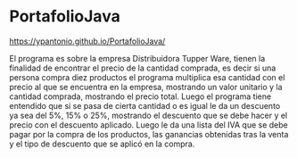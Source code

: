 # PortafolioJava
 https://ypantonio.github.io/PortafolioJava/
 
El programa es sobre la empresa Distribuidora Tupper Ware, tienen la finalidad de encontrar el precio de la cantidad comprada, es decir si una persona compra diez productos el programa multiplica esa cantidad con el precio al que se encuentra en la empresa, mostrando un valor unitario y la cantidad comprada, mostrando el precio total. Luego el programa tiene entendido que si se pasa de cierta cantidad o es igual le da un descuento ya sea del 5%, 15% o 25%, mostrando el descuento que se debe hacer y el precio con el descuento aplicado. Luego le da una lista del IVA que se debe pagar por la compra de los productos, las ganancias obtenidas tras la venta y el tipo de descuento que se aplicó en la compra.
